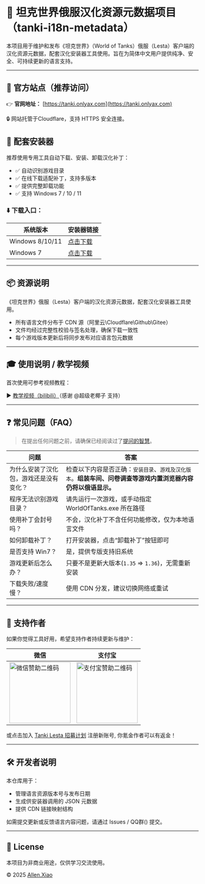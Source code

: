 # 🧭 坦克世界俄服汉化资源元数据项目（tanki-i18n-metadata）
本项目用于维护和发布《坦克世界》（World of Tanks）俄服（Lesta）客户端的汉化资源元数据，配套汉化安装器工具使用。旨在为简体中文用户提供纯净、安全、可持续更新的语言支持。

---

## 🔗 官方站点（推荐访问）

👉 **官网地址：** [https://tanki.onlyax.com](https://tanki.onlyax.com)

🔒 网站托管于Cloudflare，支持 HTTPS 安全连接。

## 🧰 配套安装器

推荐使用专用工具自动下载、安装、卸载汉化补丁：

- ✅ 自动识别游戏目录
- ✅ 在线下载适配补丁，支持多版本
- ✅ 提供完整卸载功能
- ✅ 支持 Windows 7 / 10 / 11

### ⬇️ 下载入口：

| 系统版本        | 安装器链接                                                                   |
| --------------- | ---------------------------------------------------------------------------- |
| Windows 8/10/11 | [点击下载](https://dl.onlyax.com/坦克世界莱服汉化安装器_2_3_signed.exe)      |
| Windows 7       | [点击下载](https://dl.onlyax.com/坦克世界莱服汉化安装器_2_3_signed_win7.exe) |

---

## 📦 资源说明

《坦克世界》俄服（Lesta）客户端的汉化资源元数据，配套汉化安装器工具使用。
- 所有语言文件分布于 CDN 源（阿里云\Cloudflare\Github\Gitee）
- 文件均经过完整性校验与签名处理，确保下载一致性
- 每个游戏版本更新后将同步发布对应语言包元数据

---

## 🎓 使用说明 / 教学视频

首次使用可参考视频教程：

▶️ [教学视频（bilibili）](https://b23.tv/Bs8i1cP)（感谢 @超级老椰子 支持）

---

## ❓ 常见问题（FAQ）
> 在提出任何问题之前，请确保已经阅读过了[提问的智慧](https://github.com/ryanhanwu/How-To-Ask-Questions-The-Smart-Way/blob/main/README-zh_CN.md)。

| 问题                                   | 答案                                                                                                             |
| -------------------------------------- | ---------------------------------------------------------------------------------------------------------------- |
| 为什么安装了汉化包，游戏还是没有变化？ | 检查以下内容是否正确：`安装目录`、`游戏及汉化版本`。**组装车间、问卷调查等游戏内置浏览器内容仍将以俄语显示。** |
| 程序无法识别游戏目录？                 | 请先运行一次游戏，或手动指定 WorldOfTanks.exe 所在路径                                                           |
| 使用补丁会封号吗？                     | 不会，汉化补丁不含任何功能修改，仅为本地语言文件                                                                 |
| 如何卸载补丁？                         | 打开安装器，点击“卸载补丁”按钮即可                                                                               |
| 是否支持 Win7？                        | 是，提供专版支持旧系统                                                                                           |
| 游戏更新后怎么办？                     | 只要不是更新大版本(`1.35` => `1.36`)，无需重新安装                                                               |
| 下载失败/速度慢？                      | 使用 CDN 分发，建议切换网络或重试                                                                                |

---

## 💖 支持作者

如果你觉得工具好用，希望支持作者持续更新与维护：

| 微信                                                                                         | 支付宝                                                                                         |
| -------------------------------------------------------------------------------------------- | ---------------------------------------------------------------------------------------------- |
| <img src="https://tanki.onlyax.com/static/wechat_qr.webp" width="160" alt="微信赞助二维码" /> | <img src="https://tanki.onlyax.com/static/alipay_qr.webp" width="160" alt="支付宝赞助二维码" /> |

或点击加入 [Tanki Lesta 招募计划](https://tanki.su/referral/e4b86462996c4a1d9ba9c8dfd02bfe79) 注册新账号, 你氪金作者可以有返金！

---

## 🛠 开发者说明

本仓库用于：

- 管理语言资源版本号与发布日期
- 生成供安装器调用的 JSON 元数据
- 提供 CDN 链接映射结构

如需提交更新或反馈语言内容问题，请通过 Issues / QQ群() 提交。

---

## 📄 License

本项目为非商业用途，仅供学习交流使用。

© 2025 [Allen.Xiao](https://github.com/AllenXiao95)
